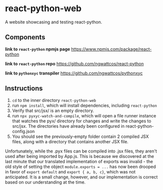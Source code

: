 # react-python-web
A website showcasing and testing react-python.

## Components
**link to `react-python` npmjs page**
https://www.npmjs.com/package/react-python

**link to `react-python` repo**
https://github.com/ngwattcos/react-python

**link to `pythonxyc` transpiler**
https://github.com/ngwattcos/pythonxyc

## Instructions

1. `cd` to the inner directory `react-python-web`
2. run `npm install`, which will install dependencies, including `react-python`
3. Verify that src/jsx/ is an empty directory.
4. run `npx pyxyc-watch-and-compile`, which will open a file runner instance that watches the pyx/ directory for changes and write the changes to src/jsx. The directories have already been configured in react-python-config.json
5. You should see the previously-empty folder contain 2 compiled JSX files, along with a directory that contains another JSX file.

Unfortunately, while the .pyx files can be compiled into .jsx files, they aren't used after being imported by App.js. This is because we discovered at the last minute that our translated implementation of exports was invalid - the old style of setting the object `module.exports = ...` has now been drooped in favor of `export default` and `export { a, b, c}`, which was not anticipated. It is a small change, however, and our implementation is correct based on our understanding at the time.
